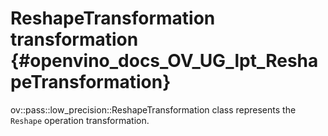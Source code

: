 # ReshapeTransformation transformation {#openvino_docs_OV_UG_lpt_ReshapeTransformation}

ov::pass::low_precision::ReshapeTransformation class represents the `Reshape` operation transformation.

